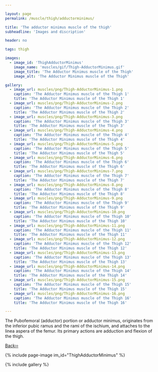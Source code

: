 ```yaml
---

layout: page
permalink: /muscle/thigh/adductorminimus/

title: 'The adductor minimus muscle of the thigh'
subheadline: 'Images and discription'

header: no

tags: thigh

images:
  - image_id: 'ThighAdductorMinimus'
    image_name: 'muscles/gif/Thigh-AdductorMinimus.gif'
    image_title: 'The Adductor Minimus muscle of the Thigh'
    image_alt: 'The Adductor Minimus muscle of the Thigh' 

gallery:
  - image_url: muscles/png/Thigh-AdductorMinimus-1.png
    caption: 'The Adductor Minimus muscle of the Thigh 1'
    title: 'The Adductor Minimus muscle of the Thigh 1'
  - image_url: muscles/png/Thigh-AdductorMinimus-2.png
    caption: 'The Adductor Minimus muscle of the Thigh 2'
    title: 'The Adductor Minimus muscle of the Thigh 2'
  - image_url: muscles/png/Thigh-AdductorMinimus-3.png
    caption: 'The Adductor Minimus muscle of the Thigh 3'
    title: 'The Adductor Minimus muscle of the Thigh 3'
  - image_url: muscles/png/Thigh-AdductorMinimus-4.png
    caption: 'The Adductor Minimus muscle of the Thigh 4'
    title: 'The Adductor Minimus muscle of the Thigh 4'
  - image_url: muscles/png/Thigh-AdductorMinimus-5.png
    caption: 'The Adductor Minimus muscle of the Thigh 5'
    title: 'The Adductor Minimus muscle of the Thigh 5'
  - image_url: muscles/png/Thigh-AdductorMinimus-6.png
    caption: 'The Adductor Minimus muscle of the Thigh 6'
    title: 'The Adductor Minimus muscle of the Thigh 6'
  - image_url: muscles/png/Thigh-AdductorMinimus-7.png
    caption: 'The Adductor Minimus muscle of the Thigh 7'
    title: 'The Adductor Minimus muscle of the Thigh 7'
  - image_url: muscles/png/Thigh-AdductorMinimus-8.png
    caption: 'The Adductor Minimus muscle of the Thigh 8'
    title: 'The Adductor Minimus muscle of the Thigh 8'
  - image_url: muscles/png/Thigh-AdductorMinimus-9.png
    caption: 'The Adductor Minimus muscle of the Thigh 9'
    title: 'The Adductor Minimus muscle of the Thigh 9'
  - image_url: muscles/png/Thigh-AdductorMinimus-10.png
    caption: 'The Adductor Minimus muscle of the Thigh 10'
    title: 'The Adductor Minimus muscle of the Thigh 10'
  - image_url: muscles/png/Thigh-AdductorMinimus-11.png
    caption: 'The Adductor Minimus muscle of the Thigh 11'
    title: 'The Adductor Minimus muscle of the Thigh 11'
  - image_url: muscles/png/Thigh-AdductorMinimus-12.png
    caption: 'The Adductor Minimus muscle of the Thigh 12'
    title: 'The Adductor Minimus muscle of the Thigh 12'
  - image_url: muscles/png/Thigh-AdductorMinimus-13.png
    caption: 'The Adductor Minimus muscle of the Thigh 13'
    title: 'The Adductor Minimus muscle of the Thigh 13'
  - image_url: muscles/png/Thigh-AdductorMinimus-14.png
    caption: 'The Adductor Minimus muscle of the Thigh 14'
    title: 'The Adductor Minimus muscle of the Thigh 14'
  - image_url: muscles/png/Thigh-AdductorMinimus-15.png
    caption: 'The Adductor Minimus muscle of the Thigh 15'
    title: 'The Adductor Minimus muscle of the Thigh 15'
  - image_url: muscles/png/Thigh-AdductorMinimus-16.png
    caption: 'The Adductor Minimus muscle of the Thigh 16'
    title: 'The Adductor Minimus muscle of the Thigh 16'

---
```


The Pubofemoral (adductor) portion or adductor minimus, originates from the inferior pubic ramus and the rami of the ischium, and attaches to the linea aspera of the femur. Its primary actions are adduction and flexion of the thigh.

[Back››](/muscle/thigh/medial/)

{% include page-image im_id="ThighAdductorMinimus" %}

{% include gallery %}
